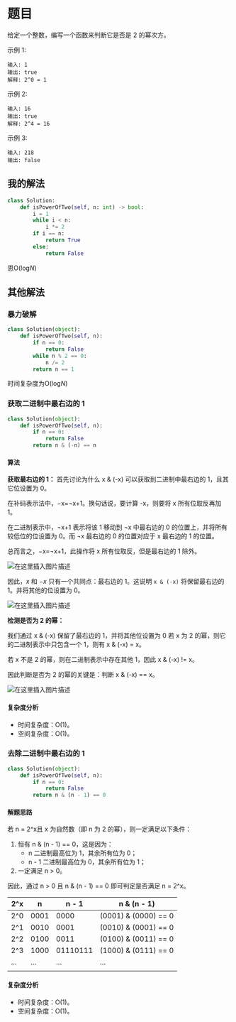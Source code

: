 # 题目

给定一个整数，编写一个函数来判断它是否是 2 的幂次方。

示例 1:

```
输入: 1
输出: true
解释: 2^0 = 1
```


示例 2:

```
输入: 16
输出: true
解释: 2^4 = 16
```


示例 3:

```
输入: 218
输出: false
```

## 我的解法

```python
class Solution:
    def isPowerOfTwo(self, n: int) -> bool:
        i = 1
        while i < n:
            i *= 2
        if i == n:
            return True 
        else:
            return False
```

恩O(log*N*)

## 其他解法

### 暴力破解

```python
class Solution(object):
    def isPowerOfTwo(self, n):
        if n == 0:
            return False
        while n % 2 == 0:
            n /= 2
        return n == 1
```

时间复杂度为O(log*N*)

### 获取二进制中最右边的 1

```python
class Solution(object):
    def isPowerOfTwo(self, n):
        if n == 0:
            return False
        return n & (-n) == n
```

#### 算法

**获取最右边的 1：**
首先讨论为什么 x & (-x) 可以获取到二进制中最右边的 1，且其它位设置为 0。

在补码表示法中，−x=¬x+1。换句话说，要计算 -x，则要将 x 所有位取反再加 1。

在二进制表示中，¬x+1 表示将该 1 移动到 ¬x 中最右边的 0 的位置上，并将所有较低位的位设置为 0。而 ¬x 最右边的 0 的位置对应于 x 最右边的 1 的位置。

总而言之，−x=¬x+1，此操作将 x 所有位取反，但是最右边的 1 除外。

![在这里插入图片描述](https://pic.leetcode-cn.com/7e75ee7058fc41c71ee811dc76c885b1b7f46088fe947aede0cf64b44ff676be-file_1578972895656)

因此，*x* 和 −*x* 只有一个共同点：最右边的 1。这说明 `x & (-x)` 将保留最右边的 1。并将其他的位设置为 0。

![在这里插入图片描述](https://pic.leetcode-cn.com/a76c49d03c991d7aa1c07ac86f10e11769791c6b1d302f0b9fef35784df1e3b1-file_1578972895675)

**检测是否为 2 的幂：**

我们通过 x & (-x) 保留了最右边的 1，并将其他位设置为 0 若 x 为 2 的幂，则它的二进制表示中只包含一个 1，则有 x & (-x) = x。

若 x 不是 2 的幂，则在二进制表示中存在其他 1，因此 x & (-x) != x。

因此判断是否为 2 的幂的关键是：判断 x & (-x) == x。

![在这里插入图片描述](https://pic.leetcode-cn.com/09b70f985dc27c184181119ea52c7a8ece71519d44c130094b41863e2821a0ec-file_1578972895611)

#### 复杂度分析

- 时间复杂度：O(1)。
- 空间复杂度：O(1)。

### 去除二进制中最右边的 1

```python
class Solution(object):
    def isPowerOfTwo(self, n):
        if n == 0:
            return False
        return n & (n - 1) == 0
```

#### 解题思路

若 n = 2^x且 x 为自然数（即 n 为 2 的幂），则一定满足以下条件：

1. 恒有 n & (n - 1) == 0，这是因为：
	- n 二进制最高位为 1，其余所有位为 0；
	- n - 1 二进制最高位为 0，其余所有位为 1；
2. 一定满足 n > 0。

因此，通过 n > 0 且 n & (n - 1) == 0 即可判定是否满足 n = 2^x。

| 2^x  | n    | n - 1    | n & (n - 1)          |
| ---- | ---- | -------- | -------------------- |
| 2^0  | 0001 | 0000     | (0001) & (0000) == 0 |
| 2^1  | 0010 | 0001     | (0010) & (0001) == 0 |
| 2^2  | 0100 | 0011     | (0100) & (0011) == 0 |
| 2^3  | 1000 | 01110111 | (1000) & (0111) == 0 |
| ...  | ...  | ...      | ...                  |
|      |      |          |                      |

#### 复杂度分析

- 时间复杂度：O(1)。
- 空间复杂度：O(1)。